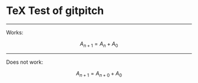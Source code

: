 # TeX Test of gitpitch

---

Works:

$$ A_{n+1} = A_n + A_0 $$

---

Does not work:

$$ A_{n+1} = A_{n+0} + A_0 $$
